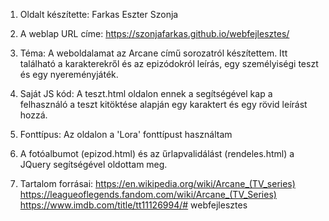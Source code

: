 1. Oldalt készítette: Farkas Eszter Szonja

2. A weblap URL címe:  https://szonjafarkas.github.io/webfejlesztes/

3. Téma: A weboldalamat az Arcane című sorozatról készítettem. Itt található a karakterekről és az epizódokról leírás, egy személyiségi teszt és egy nyereményjáték.

4. Saját JS kód: A teszt.html oldalon ennek a segítségével kap a felhasználó a teszt kitöktése alapján egy karaktert és egy rövid leírást hozzá.

5. Fonttípus: Az oldalon a 'Lora' fonttípust használtam 
    <link rel="preconnect" href="https://fonts.googleapis.com">
    <link rel="preconnect" href="https://fonts.gstatic.com" crossorigin>
    <link href="https://fonts.googleapis.com/css2?family=Lora:ital,wght@1,400;1,500&display=swap" rel="stylesheet">

6. A fotóalbumot (epizod.html) és az űrlapvalidálást (rendeles.html) a JQuery segítségével oldottam meg.

7. Tartalom forrásai: 
https://en.wikipedia.org/wiki/Arcane_(TV_series)
https://leagueoflegends.fandom.com/wiki/Arcane_(TV_Series)
https://www.imdb.com/title/tt11126994/# webfejlesztes

